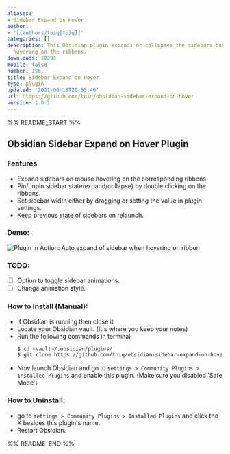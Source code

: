 ```yaml
---
aliases:
- Sidebar Expand on Hover
author:
- '[[authors/toiq|toiq]]'
categories: []
description: This Obsidian plugin expands or collapses the sidebars based on mouse
  hovering on the ribbons.
downloads: 10298
mobile: false
number: 196
title: Sidebar Expand on Hover
type: plugin
updated: '2021-06-18T20:55:46'
url: https://github.com/toiq/obsidian-sidebar-expand-on-hover
version: 1.0.1
---
```


%% README_START %%

## Obsidian Sidebar Expand on Hover Plugin

### Features

- Expand sidebars on mouse hovering on the corresponding ribbons.
- Pin/unpin sidebar state(expand/collapse) by double clicking on the ribbons.
- Set sidebar width either by dragging or setting the value in plugin settings.
- Keep previous state of sidebars on relaunch.

### Demo:

![Plugin in Action: Auto expand of sidebar when hovering on ribbon](https://raw.githubusercontent.com/toiq/obsidian-sidebar-expand-on-hover/HEAD/demo.gif)

### TODO:

- [ ] Option to toggle sidebar animations.
- [ ] Change animation style.

### How to Install (Manual):

- If Obsidian is running then close it.
- Locate your Obsidian vault. (It's where you keep your notes)
- Run the following commands in terminal:
  ```bash
  $ cd <vault>/.obsidian/plugins/
  $ git clone https://github.com/toiq/obsidian-sidebar-expand-on-hover
  ```
- Now launch Obsidian and go to `settings > Community Plugins > Installed Plugins` and enable this plugin. (Make sure you disabled 'Safe Mode')

### How to Uninstall:

- go to `settings > Community Plugins > Installed Plugins` and click the X besides this plugin's name.
- Restart Obsidian.


%% README_END %%